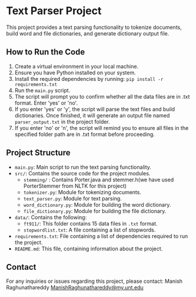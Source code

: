 # Text Parser Project

This project provides a text parsing functionality to tokenize documents, build word and file dictionaries, and generate dictionary output file.

## How to Run the Code

1. Create a virtual environment in your local machine.
2. Ensure you have Python installed on your system.
3. Install the required dependencies by running: `pip install -r requirements.txt`
4. Run the `main.py` script.
5. The script will prompt you to confirm whether all the data files are in .txt format. Enter 'yes' or 'no'.
6. If you enter 'yes' or 'y', the script will parse the text files and build dictionaries. Once finished, it will generate an output file named `parser_output.txt` in the project folder.
7. If you enter 'no' or 'n', the script will remind you to ensure all files in the specified folder path are in .txt format before proceeding.

## Project Structure

- `main.py`: Main script to run the text parsing functionality.
- `src/`: Contains the source code for the project modules.
  - `stemming/` : Contains Porter.java and stemmer.h(we have used PorterStemmer from NLTK for this project)
  - `tokenizer.py`: Module for tokenizing documents.
  - `text_parser.py`: Module for text parsing.
  - `word_dictionary.py`: Module for building the word dictionary.
  - `file_dictionary.py`: Module for building the file dictionary.
- `data/`: Contains the following:
  - `ft911/`: This folder contains 15 data files in `.txt` format.
  - `stopwordlist.txt`: A file containing a list of stopwords.
- `requirements.txt`: File containing a list of dependencies required to run the project.
- `README.md`: This file, containing information about the project.

## Contact

For any inquiries or issues regarding this project, please contact:
Manish Raghunathareddy
ManishRaghunathareddy@my.unt.edu
